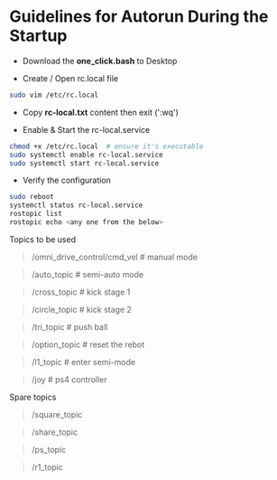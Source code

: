 # Guidelines for Autorun During the Startup

* Download the **one_click.bash** to Desktop

* Create / Open rc.local file
```bash
sudo vim /etc/rc.local
```
* Copy **rc-local.txt** content then exit (':wq')

* Enable & Start the rc-local.service
```bash
chmod +x /etc/rc.local  # ensure it's executable
sudo systemctl enable rc-local.service
sudo systemctl start rc-local.service
```

* Verify the configuration
```bash
sudo reboot
systemctl status rc-local.service
rostopic list
rostopic echo <any one from the below>
```
Topics to be used
> /omni_drive_control/cmd_vel   # manual mode

> /auto_topic   # semi-auto mode

> /cross_topic  # kick stage 1

> /circle_topic # kick stage 2

> /tri_topic    # push ball

> /option_topic # reset the rebot

> /l1_topic     # enter semi-mode

> /joy          # ps4 controller

Spare topics

> /square_topic

> /share_topic

> /ps_topic

> /r1_topic
